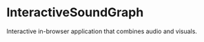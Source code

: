 InteractiveSoundGraph
=====================

Interactive in-browser application that combines audio and visuals.
